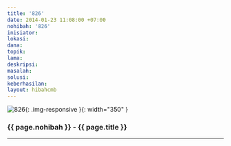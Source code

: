 ```yaml
---
title: '826'
date: 2014-01-23 11:08:00 +07:00
nohibah: '826'
inisiator: 
lokasi: 
dana: 
topik: 
lama: 
deskripsi: 
masalah: 
solusi: 
keberhasilan: 
layout: hibahcmb
---
```


![826](/static/img/hibahcmb/826.png){: .img-responsive }{: width="350" }

### {{ page.nohibah }} - {{ page.title }}

---
